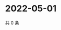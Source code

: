 # 2022-05-01

共 0 条

<!-- BEGIN WEIBO -->
<!-- 最后更新时间 Sun May 01 2022 19:13:02 GMT+0800 (China Standard Time) -->

<!-- END WEIBO -->
